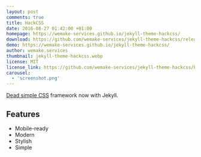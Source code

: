 ```yaml
---
layout: post
comments: true
title: HackCSS
date: 2016-08-27 01:42:00 +01:00
homepage: https://wemake-services.github.io/jekyll-theme-hackcss/
download: https://github.com/wemake-services/jekyll-theme-hackcss/releases
demo: https://wemake-services.github.io/jekyll-theme-hackcss/
author: wemake.services
thumbnail: jekyll-theme-hackcss.webp
license: MIT
license_link: https://github.com/wemake-services/jekyll-theme-hackcss/blob/gh-pages/LICENSE
carousel:
  - 'screenshot.png'
---
```


[Dead simple CSS](https://hackcss.com) framework now with Jekyll.

## Features

* Mobile-ready
* Modern
* Stylish
* Simple
